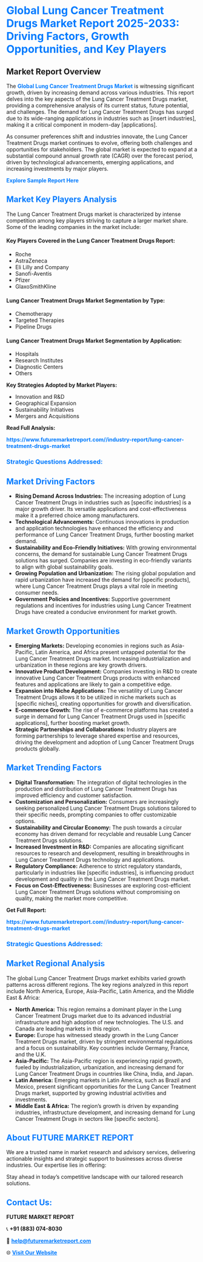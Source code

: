 <h1 style="color: #007BFF;">Global Lung Cancer Treatment Drugs Market Report 2025-2033: Driving Factors, Growth Opportunities, and Key Players</h1>

<section id="overview">
<h2>Market Report Overview</h2>
<p>The <a href="https://www.futuremarketreport.com//industry-report/lung-cancer-treatment-drugs-market" style="color: #007BFF; text-decoration: none;"><strong>Global Lung Cancer Treatment Drugs Market</strong></a> is witnessing significant growth, driven by increasing demand across various industries. This report delves into the key aspects of the Lung Cancer Treatment Drugs market, providing a comprehensive analysis of its current status, future potential, and challenges. The demand for Lung Cancer Treatment Drugs has surged due to its wide-ranging applications in industries such as [insert industries], making it a critical component in modern-day [applications].</p>
<p>As consumer preferences shift and industries innovate, the Lung Cancer Treatment Drugs market continues to evolve, offering both challenges and opportunities for stakeholders. The global market is expected to expand at a substantial compound annual growth rate (CAGR) over the forecast period, driven by technological advancements, emerging applications, and increasing investments by major players.</p>
</section>

<section id="overview">
<p><a href="https://www.futuremarketreport.com//request-sample/reportId=60623" style="color: #007BFF; text-decoration: none;"><strong>Explore Sample Report Here</strong></a></p>
</section>

<section id="key-players">
<h2 style="color: #007BFF;">Market Key Players Analysis</h2>
<p>The Lung Cancer Treatment Drugs market is characterized by intense competition among key players striving to capture a larger market share. Some of the leading companies in the market include:</p>
<h4>Key Players Covered in the Lung Cancer Treatment Drugs Report:</h4>
<ul><li>Roche</li><li>AstraZeneca</li><li>Eli Lilly and Company</li><li>Sanofi-Aventis</li><li>Pfizer</li><li>GlaxoSmithKline</li></ul>
<h4>Lung Cancer Treatment Drugs Market Segmentation by Type:</h4>
<ul><li>Chemotherapy</li><li>Targeted Therapies</li><li>Pipeline Drugs</li></ul>

<h4>Lung Cancer Treatment Drugs Market Segmentation by Application:</h4>
<ul><li>Hospitals</li><li>Research Institutes</li><li>Diagnostic Centers</li><li>Others</li></ul>
<p><strong>Key Strategies Adopted by Market Players:</strong></p>
<ul>
<li>Innovation and R&D</li>
<li>Geographical Expansion</li>
<li>Sustainability Initiatives</li>
<li>Mergers and Acquisitions</li>
</ul>
</section>

<section>
<p><strong>Read Full Analysis: </strong></p><a href="https://www.futuremarketreport.com//industry-report/lung-cancer-treatment-drugs-market" style="color: #007BFF; text-decoration: none;"><strong>https://www.futuremarketreport.com//industry-report/lung-cancer-treatment-drugs-market</strong></a>
<h3 style="color: #007BFF;">Strategic Questions Addressed:</h3>
</section>

<section id="driving-factors">
<h2 style="color: #007BFF;">Market Driving Factors</h2>
<ul>
<li><strong>Rising Demand Across Industries:</strong> The increasing adoption of Lung Cancer Treatment Drugs in industries such as [specific industries] is a major growth driver. Its versatile applications and cost-effectiveness make it a preferred choice among manufacturers.</li>
<li><strong>Technological Advancements:</strong> Continuous innovations in production and application technologies have enhanced the efficiency and performance of Lung Cancer Treatment Drugs, further boosting market demand.</li>
<li><strong>Sustainability and Eco-Friendly Initiatives:</strong> With growing environmental concerns, the demand for sustainable Lung Cancer Treatment Drugs solutions has surged. Companies are investing in eco-friendly variants to align with global sustainability goals.</li>
<li><strong>Growing Population and Urbanization:</strong> The rising global population and rapid urbanization have increased the demand for [specific products], where Lung Cancer Treatment Drugs plays a vital role in meeting consumer needs.</li>
<li><strong>Government Policies and Incentives:</strong> Supportive government regulations and incentives for industries using Lung Cancer Treatment Drugs have created a conducive environment for market growth.</li>
</ul>
</section>

<section id="growth-opportunities">
<h2 style="color: #007BFF;">Market Growth Opportunities</h2>
<ul>
<li><strong>Emerging Markets:</strong> Developing economies in regions such as Asia-Pacific, Latin America, and Africa present untapped potential for the Lung Cancer Treatment Drugs market. Increasing industrialization and urbanization in these regions are key growth drivers.</li>
<li><strong>Innovative Product Development:</strong> Companies investing in R&D to create innovative Lung Cancer Treatment Drugs products with enhanced features and applications are likely to gain a competitive edge.</li>
<li><strong>Expansion into Niche Applications:</strong> The versatility of Lung Cancer Treatment Drugs allows it to be utilized in niche markets such as [specific niches], creating opportunities for growth and diversification.</li>
<li><strong>E-commerce Growth:</strong> The rise of e-commerce platforms has created a surge in demand for Lung Cancer Treatment Drugs used in [specific applications], further boosting market growth.</li>
<li><strong>Strategic Partnerships and Collaborations:</strong> Industry players are forming partnerships to leverage shared expertise and resources, driving the development and adoption of Lung Cancer Treatment Drugs products globally.</li>
</ul>
</section>

<section id="trending-factors">
<h2 style="color: #007BFF;">Market Trending Factors</h2>
<ul>
<li><strong>Digital Transformation:</strong> The integration of digital technologies in the production and distribution of Lung Cancer Treatment Drugs has improved efficiency and customer satisfaction.</li>
<li><strong>Customization and Personalization:</strong> Consumers are increasingly seeking personalized Lung Cancer Treatment Drugs solutions tailored to their specific needs, prompting companies to offer customizable options.</li>
<li><strong>Sustainability and Circular Economy:</strong> The push towards a circular economy has driven demand for recyclable and reusable Lung Cancer Treatment Drugs solutions.</li>
<li><strong>Increased Investment in R&D:</strong> Companies are allocating significant resources to research and development, resulting in breakthroughs in Lung Cancer Treatment Drugs technology and applications.</li>
<li><strong>Regulatory Compliance:</strong> Adherence to strict regulatory standards, particularly in industries like [specific industries], is influencing product development and quality in the Lung Cancer Treatment Drugs market.</li>
<li><strong>Focus on Cost-Effectiveness:</strong> Businesses are exploring cost-efficient Lung Cancer Treatment Drugs solutions without compromising on quality, making the market more competitive.</li>
</ul>
</section>

<section>
<p><strong>Get Full Report: </strong></p><a href="https://www.futuremarketreport.com//industry-report/lung-cancer-treatment-drugs-market" style="color: #007BFF; text-decoration: none;"><strong>https://www.futuremarketreport.com//industry-report/lung-cancer-treatment-drugs-market</strong></a>
<h3 style="color: #007BFF;">Strategic Questions Addressed:</h3>
</section>


<section id="regional-analysis">
<h2 style="color: #007BFF;">Market Regional Analysis</h2>
<p>The global Lung Cancer Treatment Drugs market exhibits varied growth patterns across different regions. The key regions analyzed in this report include North America, Europe, Asia-Pacific, Latin America, and the Middle East & Africa:</p>
<ul>
<li><strong>North America:</strong> This region remains a dominant player in the Lung Cancer Treatment Drugs market due to its advanced industrial infrastructure and high adoption of new technologies. The U.S. and Canada are leading markets in this region.</li>
<li><strong>Europe:</strong> Europe has witnessed steady growth in the Lung Cancer Treatment Drugs market, driven by stringent environmental regulations and a focus on sustainability. Key countries include Germany, France, and the U.K.</li>
<li><strong>Asia-Pacific:</strong> The Asia-Pacific region is experiencing rapid growth, fueled by industrialization, urbanization, and increasing demand for Lung Cancer Treatment Drugs in countries like China, India, and Japan.</li>
<li><strong>Latin America:</strong> Emerging markets in Latin America, such as Brazil and Mexico, present significant opportunities for the Lung Cancer Treatment Drugs market, supported by growing industrial activities and investments.</li>
<li><strong>Middle East & Africa:</strong> The region’s growth is driven by expanding industries, infrastructure development, and increasing demand for Lung Cancer Treatment Drugs in sectors like [specific sectors].</li>
</ul>
</section>

<footer>
<h2 style="color: #007BFF;">About FUTURE MARKET REPORT</h2>
<p>We are a trusted name in market research and advisory services, delivering actionable insights and strategic support to businesses across diverse industries. Our expertise lies in offering:</p>

<p>Stay ahead in today’s competitive landscape with our tailored research solutions.</p>

<h2 style="color: #007BFF;">Contact Us:</h2>
<p><strong>FUTURE MARKET REPORT</strong></p>
<p>📞 <strong>+91 (883) 074-8030</strong></p>
<p>📧 <strong><a href="mailto:help@futuremarketreport.com" style="color: #007BFF;">help@futuremarketreport.com</a></strong></p>
<p>🌐 <strong><a href="https://www.futuremarketreport.com/" style="color: #007BFF;">Visit Our Website</a></strong></p>
</footer>